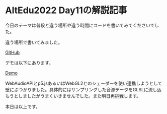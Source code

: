 # AltEdu2022 Day11の解説記事

今日のテーマは普段と違う場所や違う時間にコードを書いてみてくださいでした。

違う場所で書いてみました。

[GitHub]()

デモは以下にあります。

[Demo]()

WebAudioAPIとp5.jsあるいはWebGL2とのシェーダーを使い連携しようとして壁にぶつかりました。具体的にはサンプリングした音源データをGLSLに流し込もうとしましたがうまくいきませんでした。また明日再挑戦します。

本日は以上です。